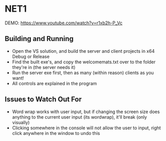 # NET1

DEMO: https://www.youtube.com/watch?v=r1xb2h-P_Vc


## Building and Running
- Open the VS solution, and build the server and client projects in x64 Debug or Release
- Find the built exe's, and copy the welcomemats.txt over to the folder they're in (the server needs it)
- Run the server exe first, then as many (within reason) clients as you want!
- All controls are explained in the program
    


## Issues to Watch Out For
- Word wrap works with user input, but if changing the screen size does anything to the current user input (its wordwrap), it'll break (only visually)
- Clicking somewhere in the console will not allow the user to input, right click anywhere in the window to undo this
